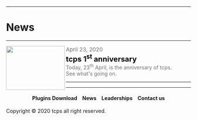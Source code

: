 <style>
h1 {text-align: center;}
h2 {text-align: left;}
h4 {text-align: center;}
h3 {text-align: left;}
p {text-align: center;}
a:link { text-decoration: none;}
a:active { text-decoration: none}
a:hover { text-decoration: none;}
a:visited { text-decoration: none;}
</style>

<style type="text/css">
  #left{
        text-align:left;
  }
  #right{
        text-align:right;
  }
  #title{
        font-size:20px;
        text-align:left;
        font-weight:bold;
  }
  #des{
        font-size:15px;
        text-align:left;
  }
</style>
<hr>
<h1><div id="left">News</div></h1>
<hr>
<a href="/news/01"><img src="https://ttcps.github.io/images/tcps_1st_anniversary.png" width="160" height="120" align ="left"></a>
<div id="des"><a href="/news/01" style="color:#727272;">April 23, 2020</a></div>
<div id="title"><a href="/news/01" style="color:black;">tcps 1<sup>st</sup> anniversary</a></div>
<div id="left"><a href="/news/01" style="color:#727272;">Today, 23<sup>th</sup> April, is the anniversary of tcps.<br>See what's going on.</a></div>
<hr>
<hr>

<h4><a href="/plugins/download">Plugins Download</a>&emsp;<a href="/news">News</a>&emsp;<a href="/leaderships">Leaderships</a>&emsp;<a href="/contact">Contact us</a></h4>
Copyright © 2020 tcps all right reserved.
